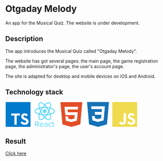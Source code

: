 # Otgaday Melody

An app for the Musical Quiz. The website is under development.

## Description

<p>The app introduces the Musical Quiz called "Otgaday Melody".</p>
<p>The website has got several pages: the main page, the game registration page, the administrator's page, the user's account page.</p>
<p>The site is adapted for desktop and mobile devices on iOS and Android.</p>

## Technology stack
<p>
<img src="https://github.com/devicons/devicon/blob/master/icons/typescript/typescript-plain.svg" alt="TypeScript" width="80rem"/>
<img src="https://github.com/devicons/devicon/blob/master/icons/react/react-original-wordmark.svg" alt="React" width="80rem"/>
<img src="https://github.com/devicons/devicon/blob/master/icons/html5/html5-plain.svg" alt="HTML" width="80rem"/>
<img src="https://github.com/devicons/devicon/blob/master/icons/css3/css3-plain.svg" alt="CSS" width="80rem"/>
<img src="https://github.com/devicons/devicon/blob/master/icons/javascript/javascript-plain.svg" alt="JavaScript" width="80rem"/>

</p>


## Result
<a href="https://www.otgadaymelody.ru">Click here</a>



